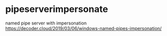 # pipeserverimpersonate
named pipe server with impersonation
https://decoder.cloud/2019/03/06/windows-named-pipes-impersonation/

